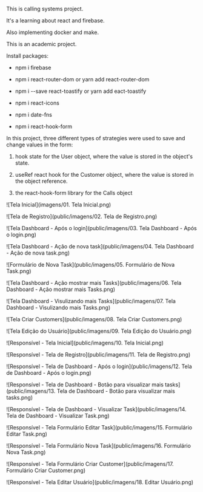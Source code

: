 This is calling systems project.

It's a learning about react and firebase.

Also implementing docker and make.

This is an academic project.

Install packages:

- npm i firebase

- npm i react-router-dom or yarn add react-router-dom

- npm i --save react-toastify or yarn add eact-toastify

- npm i react-icons

- npm i date-fns

- npm i react-hook-form



In this project, three different types of strategies were used to save and change values in the form:

1. hook state for the User object, where the value is stored in the object's state.

2. useRef react hook for the Customer object, where the value is stored in the object reference.

3. the react-hook-form library for the Calls object



![Tela Inicial](imagens/01. Tela Inicial.png)

![Tela de Registro](public/imagens/02. Tela de Registro.png)

![Tela Dashboard - Após o login](public/imagens/03. Tela Dashboard - Após o login.png)

![Tela Dashboard - Ação de nova task](public/imagens/04. Tela Dashboard - Ação de nova task.png)

![Formulário de Nova Task](public/imagens/05. Formulário de Nova Task.png)

![Tela Dashboard - Ação mostrar mais Tasks](public/imagens/06. Tela Dashboard - Ação mostrar mais Tasks.png)

![Tela Dashboard - Visulizando mais Tasks](public/imagens/07. Tela Dashboard - Visulizando mais Tasks.png)

![Tela Criar Customers](public/imagens/08. Tela Criar Customers.png)

![Tela Edição do Usuário](public/imagens/09. Tela Edição do Usuário.png)



![Responsível - Tela Inicial](public/imagens/10. Tela Inicial.png)

![Responsível - Tela de Registro](public/imagens/11. Tela de Registro.png)

![Responsível - Tela de Dashboard - Após o login](public/imagens/12. Tela de Dashboard - Após o login.png)

![Responsível - Tela de Dashboard -  Botão para visualizar mais tasks](public/imagens/13. Tela de Dashboard -  Botão para visualizar mais tasks.png)

![Responsível - Tela de Dashboard - Visualizar Task](public/imagens/14. Tela de Dashboard - Visualizar Task.png)

![Responsível - Tela Formulário Editar Task](public/imagens/15. Formulário Editar Task.png)

![Responsível - Tela Formulário Nova Task](public/imagens/16. Formulário Nova Task.png)

![Responsível - Tela Formulário Criar Customer](public/imagens/17. Formulário Criar Customer.png)

![Responsível - Tela Editar Usuário](public/imagens/18. Editar Usuário.png)


